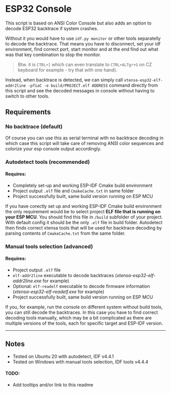 # ESP32 Console

This script is based on ANSI Color Console but also adds an option to decode ESP32 backtrace if system crashes. 

Without it you would have to use `idf.py monitor` or other tools separatelly to decode the backtrace. That means you have to disconnect, set your idf environment, find correct port, start monitor and at the end find out what was that key combination to stop the monitor. 

> Btw. it is `CTRL+]` which can even translate to `CTRL+ALTgr+G` on CZ keyboard for example - try that with one hand).

Instead, when backtrace is detected, we can simply call `xtensa-esp32-elf-addr2line -pfiaC -e build/PROJECT.elf ADDRESS` command directly from this script and see the decoded messages in console without having to switch to other tools. 

## Requirements

### No backtrace (default)

Of course you can use this as serial terminal with no backtrace decoding in which case this script will take care of removing ANSI color sequences and colorize your esp console output accordingly.


### Autodetect tools (recommended)

#### Requires:
- Completely set-up and working ESP-IDF Cmake build environment
- Project output `.elf` file and `CmakeCache.txt` in same folder
- Project successfully built, same build version running on ESP MCU

If you have corectly set up and working ESP-IDF Cmake build environment the only requirement would be to select project **ELF file that is running on your ESP MCU**. You should find this file in `/build` subfolder of your project. With default config it should be the only `.elf` file in build folder. Autodetect then finds correct xtensa tools that will be used for backtrace decoding by parsing contents of `CmakeCache.txt` from the same folder.


### Manual tools selection (advanced)

#### Requires:
- Project output `.elf` file
- `elf-addr2line` executable to decode backtraces (*xtensa-esp32-elf-addr2line.exe* for example)
- Optional: `elf-readelf` executable to decode firmware information (*xtensa-esp32-elf-readelf.exe* for example) 
- Project successfully built, same build version running on ESP MCU

If you, for example, run the console on different system without build tools, you can still decode the backtraces. In this case you have to find correct decoding tools manually, which may be a bit complicated as there are multiple versions of the tools, each for specific target and ESP-IDF version. 

----

## Notes

- Tested on Ubuntu 20 with autodetect, IDF v4.4.1
- Tested on Windows with manual tools selection, IDF tools v4.4.4

#### TODO:

- Add tooltips and/or link to this readme

